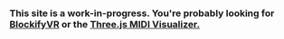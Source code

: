 ### This site is a work-in-progress. You're probably looking for <a href="/BlockifyVR/">BlockifyVR</a> or the <a href="THREE-MIDI-Visualizer">Three.js MIDI Visualizer.</a>
